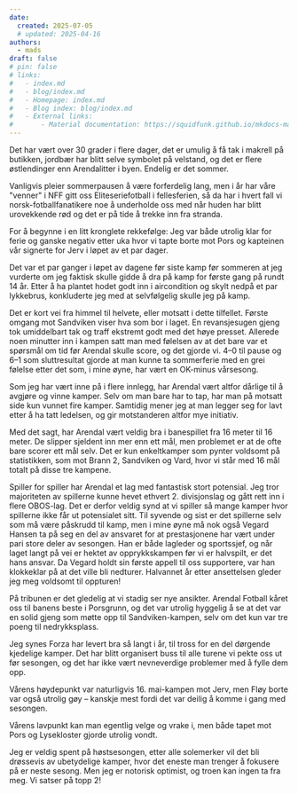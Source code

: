 ```yaml
---
date:
  created: 2025-07-05
  # updated: 2025-04-16
authors:
  - mads
draft: false
# pin: false
# links:
#   - index.md
#   - blog/index.md
#   - Homepage: index.md
#   - Blog index: blog/index.md
#   - External links:
#       - Material documentation: https://squidfunk.github.io/mkdocs-material
---
```


Det har vært over 30 grader i flere dager, det er umulig å få tak i makrell på butikken, jordbær har blitt selve symbolet på velstand, og det er flere østlendinger enn Arendalitter i byen. Endelig er det sommer.

Vanligvis pleier sommerpausen å være forferdelig lang, men i år har våre "venner" i NFF gitt oss Eliteseriefotball i fellesferien, så da har i hvert fall vi norsk-fotballfanatikere noe å underholde oss med når huden har blitt urovekkende rød og det er på tide å trekke inn fra stranda.

For å begynne i en litt kronglete rekkefølge: Jeg var både utrolig klar for ferie og ganske negativ etter uka hvor vi tapte borte mot Pors og kapteinen vår signerte for Jerv i løpet av et par dager.

Det var et par ganger i løpet av dagene før siste kamp før sommeren at jeg vurderte om jeg faktisk skulle gidde å dra på kamp for første gang på rundt 14 år. Etter å ha plantet hodet godt inn i aircondition og skylt nedpå et par lykkebrus, konkluderte jeg med at selvfølgelig skulle jeg på kamp.

Det er kort vei fra himmel til helvete, eller motsatt i dette tilfellet. Første omgang mot Sandviken viser hva som bor i laget. En revansjesugen gjeng tok umiddelbart tak og traff ekstremt godt med det høye presset. Allerede noen minutter inn i kampen satt man med følelsen av at det bare var et spørsmål om tid før Arendal skulle score, og det gjorde vi. 4–0 til pause og 6–1 som sluttresultat gjorde at man kunne ta sommerferie med en grei følelse etter det som, i mine øyne, har vært en OK-minus vårsesong.

Som jeg har vært inne på i flere innlegg, har Arendal vært altfor dårlige til å avgjøre og vinne kamper. Selv om man bare har to tap, har man på motsatt side kun vunnet fire kamper. Samtidig mener jeg at man legger seg for lavt etter å ha tatt ledelsen, og gir motstanderen altfor mye initiativ.

Med det sagt, har Arendal vært veldig bra i banespillet fra 16 meter til 16 meter. De slipper sjeldent inn mer enn ett mål, men problemet er at de ofte bare scorer ett mål selv. Det er kun enkeltkamper som pynter voldsomt på statistikken, som mot Brann 2, Sandviken og Vard, hvor vi står med 16 mål totalt på disse tre kampene.

Spiller for spiller har Arendal et lag med fantastisk stort potensial. Jeg tror majoriteten av spillerne kunne hevet ethvert 2. divisjonslag og gått rett inn i flere OBOS-lag. Det er derfor veldig synd at vi spiller så mange kamper hvor spillerne ikke får ut potensialet sitt. Til syvende og sist er det spillerne selv som må være påskrudd til kamp, men i mine øyne må nok også Vegard Hansen ta på seg en del av ansvaret for at prestasjonene har vært under pari store deler av sesongen. Han er både lagleder og sportssjef, og når laget langt på vei er hektet av opprykkskampen før vi er halvspilt, er det hans ansvar. Da Vegard holdt sin første appell til oss supportere, var han klokkeklar på at det ville bli nedturer. Halvannet år etter ansettelsen gleder jeg meg voldsomt til oppturen!

På tribunen er det gledelig at vi stadig ser nye ansikter. Arendal Fotball kåret oss til banens beste i Porsgrunn, og det var utrolig hyggelig å se at det var en solid gjeng som møtte opp til Sandviken-kampen, selv om det kun var tre poeng til nedrykksplass.

Jeg synes Forza har levert bra så langt i år, til tross for en del dørgende kjedelige kamper. Det har blitt organisert buss til alle turene vi pekte oss ut før sesongen, og det har ikke vært nevneverdige problemer med å fylle dem opp.

Vårens høydepunkt var naturligvis 16. mai-kampen mot Jerv, men Fløy borte var også utrolig gøy – kanskje mest fordi det var deilig å komme i gang med sesongen.

Vårens lavpunkt kan man egentlig velge og vrake i, men både tapet mot Pors og Lysekloster gjorde utrolig vondt.

Jeg er veldig spent på høstsesongen, etter alle solemerker vil det bli drøssevis av ubetydelige kamper, hvor det eneste man trenger å fokusere på er neste sesong. Men jeg er notorisk optimist, og troen kan ingen ta fra meg. Vi satser på topp 2!
